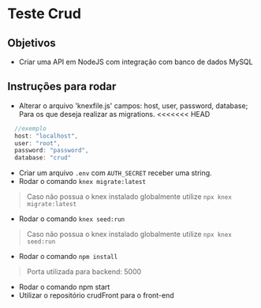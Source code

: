 # Teste Crud


## Objetivos
  -  Criar uma API em NodeJS com integração com banco de dados MySQL
  
## Instruções para rodar
  - Alterar o arquivo 'knexfile.js' campos: host, user, password, database; Para os que deseja realizar as migrations.
<<<<<<< HEAD
  ```javascript
    //exemplo
    host: "localhost",
    user: "root",
    password: "password",
    database: "crud"
  ```
  - Criar um arquivo ```.env``` com ```AUTH_SECRET``` receber uma string.
  - Rodar o comando ```knex migrate:latest```
  > Caso não possua o knex instalado globalmente utilize ```npx knex migrate:latest```
  - Rodar o comando ```knex seed:run```
  > Caso não possua o knex instalado globalmente utilize ```npx knex seed:run```
  - Rodar o comando ```npm install```
  >Porta utilizada para backend: 5000
  - Rodar o comando npm start
  - Utilizar o repositório crudFront para o front-end
